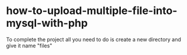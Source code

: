 # how-to-upload-multiple-file-into-mysql-with-php

To complete the project all you need to do is create a new directory and give it name "files"
